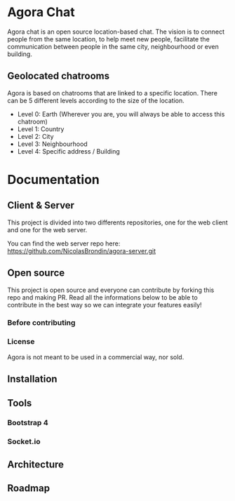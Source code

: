 # Agora Chat

Agora chat is an open source location-based chat. 
The vision is to connect people from the same location, to help meet new people, facilitate the communication between people in the same city, neighbourhood or even building.

## Geolocated chatrooms

Agora is based on chatrooms that are linked to a specific location. There can be 5 different levels according to the size of the location.

- Level 0: Earth (Wherever you are, you will always be able to access this chatroom)
- Level 1: Country
- Level 2: City
- Level 3: Neighbourhood
- Level 4: Specific address / Building

# Documentation

## Client & Server

This project is divided into two differents repositories, one for the web client and one for the web server.

You can find the web server repo here: https://github.com/NicolasBrondin/agora-server.git

## Open source

This project is open source and everyone can contribute by forking this repo and making PR. 
Read all the informations below to be able to contribute in the best way so we can integrate your features easily!

### Before contributing

### License

Agora is not meant to be used in a commercial way, nor sold.

## Installation


## Tools

### Bootstrap 4

### Socket.io

## Architecture

## Roadmap
